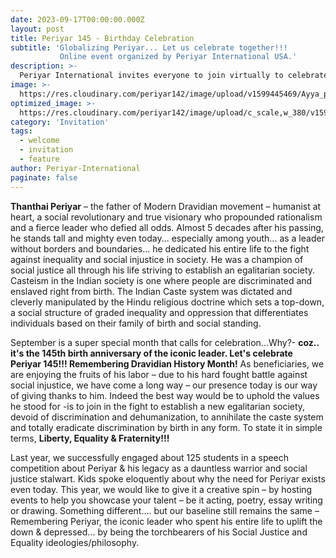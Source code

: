 ```yaml
---
date: 2023-09-17T00:00:00.000Z
layout: post
title: Periyar 145 - Birthday Celebration
subtitle: 'Globalizing Periyar... Let us celebrate together!!! 
           Online event organized by Periyar International USA.'
description: >-
  Periyar International invites everyone to join virtually to celebrate Periyar's 145th birthday.
image: >-
  https://res.cloudinary.com/periyar142/image/upload/v1599445469/Ayya_p4dnwg.png
optimized_image: >-
  https://res.cloudinary.com/periyar142/image/upload/c_scale,w_380/v1599445469/Ayya_p4dnwg.png 
category: 'Invitation'
tags:
  - welcome
  - invitation
  - feature
author: Periyar-International
paginate: false
---
```


**Thanthai Periyar** – the father of Modern Dravidian movement – humanist at heart, a social revolutionary and true visionary who propounded rationalism and a fierce leader who defied all odds. Almost 5 decades after his passing, he stands tall and mighty even today... especially among youth... as a leader without borders and boundaries... he dedicated his entire life to the fight against inequality and social injustice in society. He was a champion of social justice all through his life striving to establish an egalitarian society. Casteism in the Indian society is one where people are discriminated and enslaved right from birth. The Indian Caste system was dictated and cleverly manipulated by the Hindu religious doctrine which sets a top-down, a social structure of graded inequality and oppression that differentiates individuals based on their family of birth and social standing.

September is a super special month that calls for celebration...Why?- **coz.. it's the 145th birth anniversary of the iconic leader. Let's celebrate Periyar 145!!!  Remembering Dravidian History Month!** As beneficiaries,  we are enjoying the fruits of his labor – due to his hard fought battle against social injustice, we have come a long way – our presence today is our way of giving thanks to him. Indeed the best way would be to uphold the values he stood for -is to join in the fight to establish a new egalitarian society, devoid of discrimination and dehumanization, to annihilate the caste system and totally eradicate discrimination by birth in any form. To state it in simple terms, **Liberty, Equality & Fraternity!!!**

Last year, we successfully engaged about 125 students in a speech competition about Periyar & his legacy as a dauntless warrior and social justice stalwart. Kids spoke eloquently about why the need for Periyar exists even today. This year, we would like to give it a creative spin – by hosting events to help you showcase your talent – be it acting, poetry, essay writing or drawing. Something different.... but our baseline still remains the same – Remembering Periyar, the iconic leader who spent his entire life to uplift the down & depressed... by being the torchbearers of his Social Justice and Equality ideologies/philosophy.